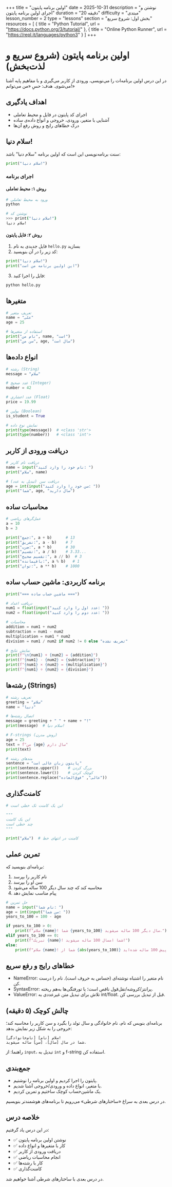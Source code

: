 +++
title = "اولین برنامه پایتون"
date = 2025-10-31
description = "نوشتن و اجرای اولین برنامه پایتون"
duration = "20 دقیقه"
difficulty = "مبتدی"
lesson_number = 2
type = "lessons"
section = "بخش اول: شروع سریع"
resources = [
    { title = "Python Tutorial", url = "https://docs.python.org/3/tutorial/" },
    { title = "Online Python Runner", url = "https://repl.it/languages/python3" }
]
+++

# اولین برنامه پایتون (شروع سریع و لذت‌بخش)

در این درس اولین برنامه‌ات را می‌نویسی، ورودی از کاربر می‌گیری و با مفاهیم پایه آشنا می‌شوی. هدف: حسِ «من می‌توانم!»

## اهداف یادگیری

- اجرای کد پایتون در فایل و محیط تعاملی
- آشنایی با متغیر، ورودی، خروجی و انواع داده‌ی ساده
- درک خطاهای رایج و روش رفع آن‌ها

## سلام دنیا!

سنت برنامه‌نویسی این است که اولین برنامه "سلام دنیا" باشد:

```python
print("سلام دنیا!")
```

### اجرای برنامه

#### روش ۱: محیط تعاملی

```bash
# ورود به محیط تعاملی
python

# نوشتن کد
>>> print("سلام دنیا!")
سلام دنیا!
```

#### روش ۲: فایل پایتون

1. فایل جدیدی به نام `hello.py` بسازید
2. کد زیر را در آن بنویسید:

```python
print("سلام دنیا!")
print("این اولین برنامه من است")
```

3. فایل را اجرا کنید:

```bash
python hello.py
```

## متغیرها

```python
# تعریف متغیر
name = "علی"
age = 25

# استفاده از متغیرها
print("نام من", name, "است")
print("سن من", age, "سال است")
```

## انواع داده‌ها

```python
# رشته (String)
message = "سلام"

# عدد صحیح (Integer)
number = 42

# عدد اعشاری (Float)
price = 19.99

# بولین (Boolean)
is_student = True

# نمایش نوع داده
print(type(message))  # <class 'str'>
print(type(number))   # <class 'int'>
```

## دریافت ورودی از کاربر

```python
# دریافت نام کاربر
name = input("نام خود را وارد کنید: ")
print("سلام", name)

# دریافت سن (تبدیل به عدد)
age = int(input("سن خود را وارد کنید: "))
print("شما", age, "سال دارید")
```

## محاسبات ساده

```python
# عمل‌گرهای ریاضی
a = 10
b = 3

print("جمع:", a + b)      # 13
print("تفریق:", a - b)    # 7
print("ضرب:", a * b)      # 30
print("تقسیم:", a / b)    # 3.33...
print("تقسیم صحیح:", a // b)  # 3
print("باقیمانده:", a % b)   # 1
print("توان:", a ** b)    # 1000
```

## برنامه کاربردی: ماشین حساب ساده

```python
print("=== ماشین حساب ساده ===")

# دریافت اعداد
num1 = float(input("عدد اول را وارد کنید: "))
num2 = float(input("عدد دوم را وارد کنید: "))

# محاسبات
addition = num1 + num2
subtraction = num1 - num2
multiplication = num1 * num2
division = num1 / num2 if num2 != 0 else "تعریف نشده"

# نمایش نتایج
print(f"\n{num1} + {num2} = {addition}")
print(f"{num1} - {num2} = {subtraction}")
print(f"{num1} × {num2} = {multiplication}")
print(f"{num1} ÷ {num2} = {division}")
```

## رشته‌ها (Strings)

```python
# تعریف رشته
greeting = "سلام"
name = "دنیا"

# اتصال رشته‌ها
message = greeting + " " + name + "!"
print(message)  # سلام دنیا!

# F-strings (روش مدرن)
age = 25
text = f"من {age} سال دارم"
print(text)

# متدهای رشته
sentence = "پایتون زبان عالی است"
print(sentence.upper())    # بزرگ کردن
print(sentence.lower())    # کوچک کردن
print(sentence.replace("عالی", "فوق‌العاده"))
```

## کامنت‌گذاری

```python
# این یک کامنت تک خطی است

"""
این یک کامنت 
چند خطی است
"""

print("سلام")  # کامنت در انتهای خط
```

## تمرین عملی

برنامه‌ای بنویسید که:
1. نام کاربر را بپرسد
2. سن او را بپرسد
3. محاسبه کند که چند سال دیگر 100 ساله می‌شود
4. پیام مناسب نمایش دهد

```python
# حل تمرین
name = input("نام شما: ")
age = int(input("سن شما: "))
years_to_100 = 100 - age

if years_to_100 > 0:
    print(f"سلام {name}! شما {years_to_100} سال دیگر 100 ساله می‌شوید.")
elif years_to_100 == 0:
    print(f"تبریک {name}! شما امسال 100 ساله می‌شوید!")
else:
    print(f"سلام {name}! شما از {abs(years_to_100)} سال پیش 100 ساله شده‌اید.")
```

## خطاهای رایج و رفع سریع

- NameError: نام متغیر را اشتباه نوشته‌ای (حساس به حروف است). نام را درست کن.
- SyntaxError: پرانتز/کروشه/نقل‌قول ناقص است؛ یا تورفتگی‌ها به‌هم ریخته.
- ValueError: تلاش برای تبدیل متن غیرعددی به int/float. قبل از تبدیل بررسی کن.

## چالش کوچک (۵ دقیقه)

برنامه‌ای بنویس که نام، نام خانوادگی و سال تولد را بگیرد و سن کاربر را محاسبه کند؛ خروجی را به شکل زیر نمایش بدهد:

```
سلام [نام] [نام‌خانوادگی]!
شما در سال [سال]، [سن] ساله می‌شوید.
```

راهنما: از `input`، تبدیل به `int` و f-string استفاده کن.

## جمع‌بندی

- پایتون را اجرا کردیم و اولین برنامه را نوشتیم.
- با متغیر، انواع داده و ورودی/خروجی آشنا شدیم.
- یک ماشین‌حساب کوچک ساختیم و تمرین کردیم.

در درس بعدی به سراغ «ساختارهای شرطی» می‌رویم تا برنامه‌های هوشمندتر بنویسیم.

## خلاصه درس

در این درس یاد گرفتیم:
- ✅ نوشتن اولین برنامه پایتون
- ✅ کار با متغیرها و انواع داده
- ✅ دریافت ورودی از کاربر
- ✅ انجام محاسبات ریاضی
- ✅ کار با رشته‌ها
- ✅ کامنت‌گذاری

در درس بعدی با ساختارهای شرطی آشنا خواهیم شد.
